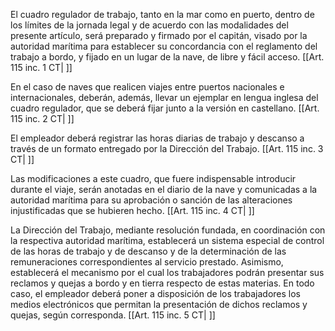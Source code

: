 El cuadro regulador de trabajo, tanto en la mar como en puerto, dentro de los límites de la jornada legal y de acuerdo con las modalidades del presente artículo, será preparado y firmado por el capitán, visado por la autoridad marítima para establecer su concordancia con el reglamento del trabajo a bordo, y fijado en un lugar de la nave, de libre y fácil acceso. [[Art. 115 inc. 1 CT| ]]

En el caso de naves que realicen viajes entre puertos nacionales e internacionales, deberán, además, llevar un ejemplar en lengua inglesa del cuadro regulador, que se deberá fijar junto a la versión en castellano. [[Art. 115 inc. 2 CT| ]]

El empleador deberá registrar las horas diarias de trabajo y descanso a través de un formato entregado por la Dirección del Trabajo. [[Art. 115 inc. 3 CT| ]]

Las modificaciones a este cuadro, que fuere indispensable introducir durante el viaje, serán anotadas en el diario de la nave y comunicadas a la autoridad marítima para su aprobación o sanción de las alteraciones injustificadas que se hubieren hecho. [[Art. 115 inc. 4 CT| ]]

La Dirección del Trabajo, mediante resolución fundada, en coordinación con la respectiva autoridad marítima, establecerá un sistema especial de control de las horas de trabajo y de descanso y de la determinación de las remuneraciones correspondientes al servicio prestado. Asimismo, establecerá el mecanismo por el cual los trabajadores podrán presentar sus reclamos y quejas a bordo y en tierra respecto de estas materias. En todo caso, el empleador deberá poner a disposición de los trabajadores los medios electrónicos que permitan la presentación de dichos reclamos y quejas, según corresponda. [[Art. 115 inc. 5 CT| ]]